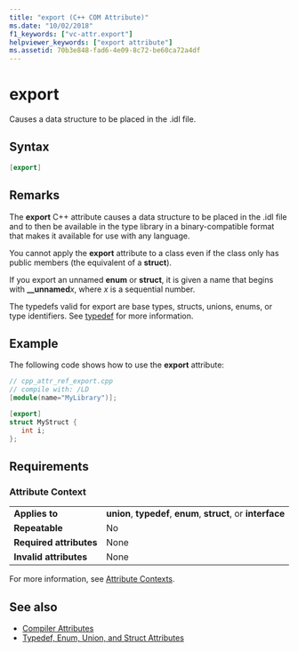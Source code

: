 ```yaml
---
title: "export (C++ COM Attribute)"
ms.date: "10/02/2018"
f1_keywords: ["vc-attr.export"]
helpviewer_keywords: ["export attribute"]
ms.assetid: 70b3e848-fad6-4e09-8c72-be60ca72a4df
---
```

# export

Causes a data structure to be placed in the .idl file.

## Syntax

```cpp
[export]
```

## Remarks

The **export** C++ attribute causes a data structure to be placed in the .idl file and to then be available in the type library in a binary-compatible format that makes it available for use with any language.

You cannot apply the **export** attribute to a class even if the class only has public members (the equivalent of a **struct**).

If you export an unnamed **enum** or **struct**, it is given a name that begins with **__unnamed**<em>x</em>, where *x* is a sequential number.

The typedefs valid for export are base types, structs, unions, enums, or type identifiers.  See [typedef](/windows/desktop/Midl/typedef) for more information.

## Example

The following code shows how to use the **export** attribute:

```cpp
// cpp_attr_ref_export.cpp
// compile with: /LD
[module(name="MyLibrary")];

[export]
struct MyStruct {
   int i;
};
```

## Requirements

### Attribute Context

|||
|-|-|
|**Applies to**|**union**, **typedef**, **enum**, **struct**, or **interface**|
|**Repeatable**|No|
|**Required attributes**|None|
|**Invalid attributes**|None|

For more information, see [Attribute Contexts](cpp-attributes-com-net.md#contexts).

## See also

- [Compiler Attributes](compiler-attributes.md)
- [Typedef, Enum, Union, and Struct Attributes](typedef-enum-union-and-struct-attributes.md)
